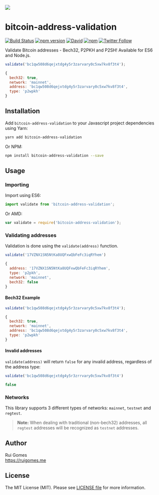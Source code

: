 ![](https://ruigomes.me/bitcoin-address-validation.png?v=1)

# bitcoin-address-validation

[![Build Status](https://img.shields.io/travis/ruigomeseu/bitcoin-address-validation.svg)](https://travis-ci.org/ruigomeseu/bitcoin-address-validation)
[![npm version](https://badge.fury.io/js/bitcoin-address-validation.svg)](https://www.npmjs.com/package/bitcoin-address-validation)
[![David](https://img.shields.io/david/ruigomeseu/bitcoin-address-validation.svg)](https://www.npmjs.com/package/bitcoin-address-validation)
[![npm](https://img.shields.io/npm/dt/bitcoin-address-validation.svg)](https://www.npmjs.com/package/bitcoin-address-validation)
[![Twitter Follow](https://img.shields.io/twitter/follow/8bitgomes.svg?style=social)](https://twitter.com/8bitgomes)

Validate Bitcoin addresses - Bech32, P2PKH and P2SH! Available for ES6 and Node.js.

```js
validate('bc1qw508d6qejxtdg4y5r3zarvary0c5xw7kv8f3t4');

{
  bech32: true,
  network: 'mainnet',
  address: 'bc1qw508d6qejxtdg4y5r3zarvary0c5xw7kv8f3t4',
  type: 'p2wpkh'
}
```

## Installation
Add `bitcoin-address-validation` to your Javascript project dependencies using Yarn:
```bash
yarn add bitcoin-address-validation
```
Or NPM:
```bash
npm install bitcoin-address-validation --save
```

## Usage

### Importing
Import using ES6:

```js
import validate from 'bitcoin-address-validation';
```

Or AMD:

```js
var validate = require('bitcoin-address-validation');
```

### Validating addresses

Validation is done using the `validate(address)` function.
```js
validate('17VZNX1SN5NtKa8UQFxwQbFeFc3iqRYhem')

{
  address: '17VZNX1SN5NtKa8UQFxwQbFeFc3iqRYhem',
  type: 'p2pkh',
  network: 'mainnet',
  bech32: false
}
```

#### Bech32 Example

```js
validate('bc1qw508d6qejxtdg4y5r3zarvary0c5xw7kv8f3t4');

{
  bech32: true,
  network: 'mainnet',
  address: 'bc1qw508d6qejxtdg4y5r3zarvary0c5xw7kv8f3t4',
  type: 'p2wpkh'
}
```

#### Invalid addresses

`validate(address)` will return `false` for any invalid address, regardless of the address type:

```js
validate('bc1qw508d6qejxtdg4y5r3zrrvary0c5xw7kv8f3t4')

false
```

### Networks

This library supports 3 different types of networks: `mainnet`, `testnet` and `regtest`.

> **Note:** When dealing with traditional (non-bech32) addresses, all `regtest` addresses will be recognized as `testnet` addresses.

## Author

Rui Gomes  
https://ruigomes.me  

## License

The MIT License (MIT). Please see [LICENSE file](https://github.com/ruigomeseu/bitcoin-address-validation/blob/master/LICENSE.md) for more information.
